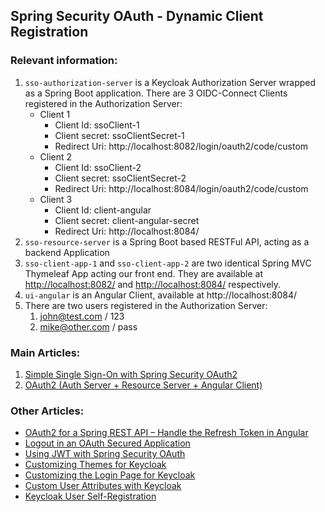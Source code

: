 ## Spring Security OAuth - Dynamic Client Registration

### Relevant information:

1. `sso-authorization-server` is a Keycloak Authorization Server wrapped as a Spring Boot application. There are 3 OIDC-Connect Clients registered in the Authorization Server:
   - Client 1
     - Client Id: ssoClient-1
     - Client secret: ssoClientSecret-1
     - Redirect Uri: http://localhost:8082/login/oauth2/code/custom
   - Client 2
     - Client Id: ssoClient-2
     - Client secret: ssoClientSecret-2
     - Redirect Uri: http://localhost:8084/login/oauth2/code/custom
   - Client 3
     - Client Id: client-angular
     - Client secret: client-angular-secret
     - Redirect Uri: http://localhost:8084/
3. `sso-resource-server` is a Spring Boot based RESTFul API, acting as a backend Application
4. `sso-client-app-1` and `sso-client-app-2` are two identical Spring MVC Thymeleaf App acting our front end. They are available at [http://localhost:8082/](http://localhost:8082/) and [http://localhost:8084/](http://localhost:8084/) respectively.
4. `ui-angular` is an Angular Client, available at http://localhost:8084/
5. There are two users registered in the Authorization Server:
   1. john@test.com / 123
   2. mike@other.com / pass
    
### Main Articles:
1. [Simple Single Sign-On with Spring Security OAuth2](http://confluence.marcuschiu.com/x/oQVDAQ)
2. [OAuth2 (Auth Server + Resource Server + Angular Client)](https://www.baeldung.com/rest-api-spring-oauth2-angular)

### Other Articles:
- [OAuth2 for a Spring REST API – Handle the Refresh Token in Angular](https://www.baeldung.com/spring-security-oauth2-refresh-token-angular)
- [Logout in an OAuth Secured Application](http://www.baeldung.com/logout-spring-security-oauth)
- [Using JWT with Spring Security OAuth](https://www.baeldung.com/spring-security-oauth-jwt)
- [Customizing Themes for Keycloak](https://www.baeldung.com/spring-keycloak-custom-themes)
- [Customizing the Login Page for Keycloak](https://www.baeldung.com/keycloak-custom-login-page)
- [Custom User Attributes with Keycloak](https://www.baeldung.com/keycloak-custom-user-attributes)
- [Keycloak User Self-Registration](https://www.baeldung.com/keycloak-user-registration)